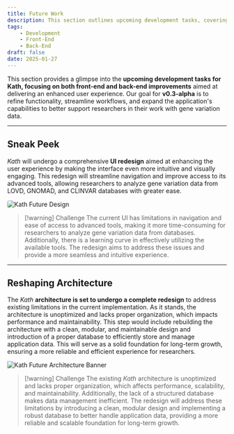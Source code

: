 ```yaml
---
title: Future Work
description: This section outlines upcoming development tasks, covering both front-end and back-end work, aiming to enhance functionality and improve user experience.
tags: 
    - Development
    - Front-End
    - Back-End
draft: false
date: 2025-01-27
---
```


This section provides a glimpse into the **upcoming development tasks for Kath, focusing on both front-end and back-end improvements** aimed at delivering an enhanced user experience. Our goal for **v0.3-alpha** is to refine functionality, streamline workflows, and expand the application's capabilities to better support researchers in their work with gene variation data.

---

## Sneak Peek

_Kath_ will undergo a comprehensive **UI redesign** aimed at enhancing the user experience by making the interface even more intuitive and visually engaging. This redesign will streamline navigation and improve access to its advanced tools, allowing researchers to analyze gene variation data from LOVD, GNOMAD, and CLINVAR databases with greater ease.

<img src="assets/image/kath_future_design_dark.png" alt="Kath Future Design" style="border-radius: 0.25rem;">

> [!warning] Challenge 
> The current UI has limitations in navigation and ease of access to advanced tools, making it more time-consuming for researchers to analyze gene variation data from databases. Additionally, there is a learning curve in effectively utilizing the available tools. The redesign aims to address these issues and provide a more seamless and intuitive experience.

---

## Reshaping Architecture

The _Kath_ **architecture is set to undergo a complete redesign** to address existing limitations in the current implementation. As it stands, the architecture is unoptimized and lacks proper organization, which impacts performance and maintainability. This step would include rebuilding the architecture with a clean, modular, and maintainable design and introduction of a proper database to efficiently store and manage application data. This will serve as a solid foundation for long-term growth, ensuring a more reliable and efficient experience for researchers.

<img src="assets/image/kath_future_architecture_banner.png" alt="Kath Future Architecture Banner">

> [!warning] Challenge 
> The existing _Kath_ architecture is unoptimized and lacks proper organization, which affects performance, scalability, and maintainability. Additionally, the lack of a structured database makes data management inefficient. The redesign will address these limitations by introducing a clean, modular design and implementing a robust database to better handle application data, providing a more reliable and scalable foundation for long-term growth.